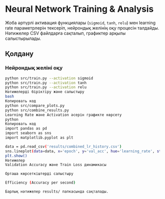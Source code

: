 # Neural Network Training & Analysis

Жоба әртүрлі активация функциялары (`sigmoid`, `tanh`, `relu`) мен learning rate параметрлерін тексеріп, нейрондық желінің оқу процесін талдайды. Нәтижелер CSV файлдарға сақталып, графиктер арқылы салыстырылады.

## Қолдану

### Нейрондық желіні оқу
```bash
python src/train.py --activation sigmoid
python src/train.py --activation tanh
python src/train.py --activation relu
Нәтижелерді біріктіру және салыстыру
bash
Копировать код
python src/compare_plots.py
python src/combine_results.py
Learning Rate және Activation әсерін графикте көрсету
python
Копировать код
import pandas as pd
import seaborn as sns
import matplotlib.pyplot as plt

data = pd.read_csv('results/combined_lr_history.csv')
sns.lineplot(data=data, x='epoch', y='val_acc', hue='learning_rate', style='activation')
plt.show()
Нәтижелер
Validation Accuracy және Train Loss динамикасы

Орташа көрсеткіштерді салыстыру

Efficiency (Accuracy per second)

Барлық нәтижелер results/ папкасында сақталады.
